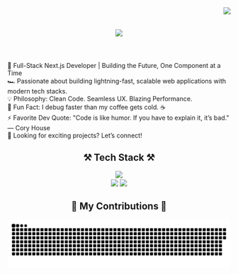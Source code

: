 <img align="right" src="https://visitor-badge.laobi.icu/badge?page_id=daniyalahmed21.daniyalahmed21" />

<h1 align="center">
    <img src="https://readme-typing-svg.herokuapp.com/?font=Righteous&size=35&center=true&vCenter=true&width=500&height=70&duration=4000&lines=Hi+There!+👋;+I'm+Daniyal!;" />
</h1>

<br/>

🚀 Full-Stack Next.js Developer | Building the Future, One Component at a Time<br>🏎️ Passionate about building lightning-fast, scalable web applications with modern tech stacks.<br>💡 Philosophy: Clean Code. Seamless UX. Blazing Performance. <br>🎯 Fun Fact: I debug faster than my coffee gets cold. ☕<br>⚡ Favorite Dev Quote: "Code is like humor. If you have to explain it, it’s bad." — Cory House<br>👀 Looking for exciting projects? Let’s connect!
<br/>

<h2 align="center">⚒️ Tech Stack ⚒️<br/></h2>


<div align="center">
    <img src="https://skillicons.dev/icons?i=react,mui,html,css,vscode,github,tailwind" /><br>
    <img src="https://skillicons.dev/icons?i=javascript,nextjs,prisma,ts,vercel" />
   <img width="50" src="https://raw.githubusercontent.com/marwin1991/profile-technology-icons/refs/heads/main/icons/shadcn_ui.png"/>
</div>

<div align="center">
  <h2>🐍 My Contributions 🐍</h2>
 
  <img alt="snake eating my contributions" src="https://raw.githubusercontent.com/daniyalahmed21/daniyalahmed21/output/github-contribution-grid-snake.svg" />

</div>




